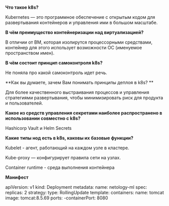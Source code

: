 **Что такое k8s?**

Kubernetes — это программное обеспечение с открытым кодом для развертывания контейнеров и управления ими в большом масштабе.


**В чём преимущество контейнеризации над виртуализацией?**

В отличии от ВМ, которая изолирутся процессорными средствами, контейнер для этого использует возможности ОС (именуемое пространством имен).


**В чём состоит принцип самоконтроля k8s?**

Не поняла про какой самоконтроль идет речь.


**Как вы думаете, зачем Вам понимать принципы деплоя в k8s? **

Для более качественного выстраивания процессов и управления стратегиями развертывания, чтобы минимизировать риск для продукта и пользователей.


**Какое из средств управления секретами наиболее распространено в использовании совместно с k8s?**

Hashicorp Vault и Helm Secrets


**Какие типы нод есть в k8s, каковы их базовые функции?**

Kubelet - агент, работающий на каждом узле в кластере.

Kube-proxy — конфигурирует правила сети на узлах.

Container runtime - cреда выполнения контейнера



**Манифест** 

apiVersion: v1
kind: Deployment
metadata:
	name: netology-ml
spec:
 	replicas: 2
 	strategy:
		type: RollingUpdate
	template:
		containers:
			name: tomcat
			image: tomcat:8.5.69
			ports:
				-containerPort: 8080



 


